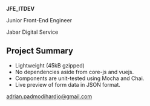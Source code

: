 **JFE_ITDEV** 

Junior Front-End Engineer

Jabar Digital Service

## Project Summary
- Lightweight (45kB gzipped)
- No dependencies aside from core-js and vuejs.
- Components are unit-tested using Mocha and Chai.
- Live preview of form data in JSON format.

adrian.padmodihardjo@gmail.com